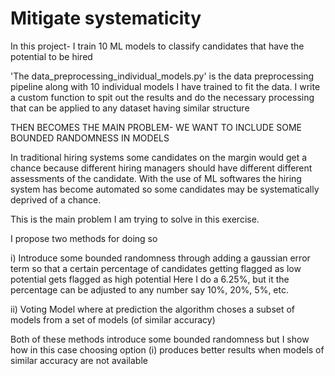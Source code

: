 # Mitigate systematicity

In this project- I train 10 ML models to classify candidates that have the potential to be hired

'The data_preprocessing_individual_models.py' is the data preprocessing pipeline along with 10 individual models I have trained to fit the data. I write a custom function to spit out the results and do the necessary processing that can be applied to any dataset having similar structure


THEN BECOMES THE MAIN PROBLEM- WE WANT TO INCLUDE SOME BOUNDED RANDOMNESS IN MODELS 

In traditional hiring systems some candidates on the margin would get a chance because different hiring managers should have different different assessments of the candidate. With the use of ML softwares the hiring system has become automated so some candidates may be systematically deprived of a chance. 

This is the main problem I am trying to solve in this exercise.

I propose two methods for doing so

i) Introduce some bounded randomness through adding a gaussian error term so that a certain percentage of candidates getting flagged as low potential gets flagged as high potential
Here I do a 6.25%, but it the percentage can be adjusted to any number say 10%, 20%, 5%, etc.

ii) Voting Model where at prediction the algorithm choses a subset of models from a set of models (of similar accuracy)

Both of these methods introduce some bounded randomness but I show how in this case choosing option (i) produces better results when models of similar accuracy are not available
